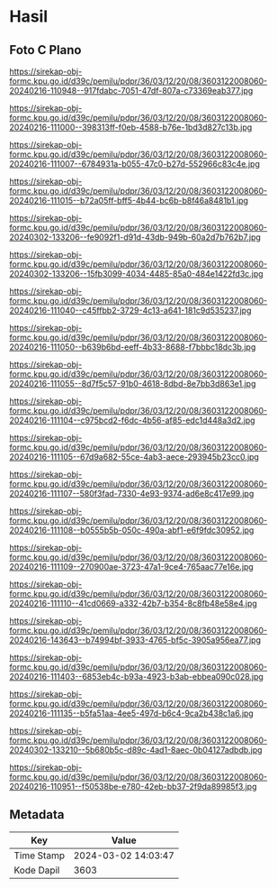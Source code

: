 # Hasil

## Foto C Plano

https://sirekap-obj-formc.kpu.go.id/d39c/pemilu/pdpr/36/03/12/20/08/3603122008060-20240216-110948--917fdabc-7051-47df-807a-c73369eab377.jpg

https://sirekap-obj-formc.kpu.go.id/d39c/pemilu/pdpr/36/03/12/20/08/3603122008060-20240216-111000--398313ff-f0eb-4588-b76e-1bd3d827c13b.jpg

https://sirekap-obj-formc.kpu.go.id/d39c/pemilu/pdpr/36/03/12/20/08/3603122008060-20240216-111007--6784931a-b055-47c0-b27d-552966c83c4e.jpg

https://sirekap-obj-formc.kpu.go.id/d39c/pemilu/pdpr/36/03/12/20/08/3603122008060-20240216-111015--b72a05ff-bff5-4b44-bc6b-b8f46a8481b1.jpg

https://sirekap-obj-formc.kpu.go.id/d39c/pemilu/pdpr/36/03/12/20/08/3603122008060-20240302-133206--fe9092f1-d91d-43db-949b-60a2d7b762b7.jpg

https://sirekap-obj-formc.kpu.go.id/d39c/pemilu/pdpr/36/03/12/20/08/3603122008060-20240302-133206--15fb3099-4034-4485-85a0-484e1422fd3c.jpg

https://sirekap-obj-formc.kpu.go.id/d39c/pemilu/pdpr/36/03/12/20/08/3603122008060-20240216-111040--c45ffbb2-3729-4c13-a641-181c9d535237.jpg

https://sirekap-obj-formc.kpu.go.id/d39c/pemilu/pdpr/36/03/12/20/08/3603122008060-20240216-111050--b639b6bd-eeff-4b33-8688-f7bbbc18dc3b.jpg

https://sirekap-obj-formc.kpu.go.id/d39c/pemilu/pdpr/36/03/12/20/08/3603122008060-20240216-111055--8d7f5c57-91b0-4618-8dbd-8e7bb3d863e1.jpg

https://sirekap-obj-formc.kpu.go.id/d39c/pemilu/pdpr/36/03/12/20/08/3603122008060-20240216-111104--c975bcd2-f6dc-4b56-af85-edc1d448a3d2.jpg

https://sirekap-obj-formc.kpu.go.id/d39c/pemilu/pdpr/36/03/12/20/08/3603122008060-20240216-111105--67d9a682-55ce-4ab3-aece-293945b23cc0.jpg

https://sirekap-obj-formc.kpu.go.id/d39c/pemilu/pdpr/36/03/12/20/08/3603122008060-20240216-111107--580f3fad-7330-4e93-9374-ad6e8c417e99.jpg

https://sirekap-obj-formc.kpu.go.id/d39c/pemilu/pdpr/36/03/12/20/08/3603122008060-20240216-111108--b0555b5b-050c-490a-abf1-e6f9fdc30952.jpg

https://sirekap-obj-formc.kpu.go.id/d39c/pemilu/pdpr/36/03/12/20/08/3603122008060-20240216-111109--270900ae-3723-47a1-9ce4-765aac77e16e.jpg

https://sirekap-obj-formc.kpu.go.id/d39c/pemilu/pdpr/36/03/12/20/08/3603122008060-20240216-111110--41cd0669-a332-42b7-b354-8c8fb48e58e4.jpg

https://sirekap-obj-formc.kpu.go.id/d39c/pemilu/pdpr/36/03/12/20/08/3603122008060-20240216-143643--b74994bf-3933-4765-bf5c-3905a956ea77.jpg

https://sirekap-obj-formc.kpu.go.id/d39c/pemilu/pdpr/36/03/12/20/08/3603122008060-20240216-111403--6853eb4c-b93a-4923-b3ab-ebbea090c028.jpg

https://sirekap-obj-formc.kpu.go.id/d39c/pemilu/pdpr/36/03/12/20/08/3603122008060-20240216-111135--b5fa51aa-4ee5-497d-b6c4-9ca2b438c1a6.jpg

https://sirekap-obj-formc.kpu.go.id/d39c/pemilu/pdpr/36/03/12/20/08/3603122008060-20240302-133210--5b680b5c-d89c-4ad1-8aec-0b04127adbdb.jpg

https://sirekap-obj-formc.kpu.go.id/d39c/pemilu/pdpr/36/03/12/20/08/3603122008060-20240216-110951--f50538be-e780-42eb-bb37-2f9da89985f3.jpg


## Metadata

| Key        | Value               |
| ---------- | ------------------- |
| Time Stamp | 2024-03-02 14:03:47 |
| Kode Dapil | 3603                |



